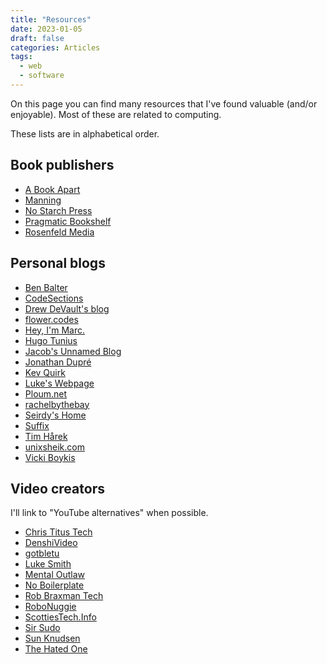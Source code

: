 ```yaml
---
title: "Resources"
date: 2023-01-05
draft: false
categories: Articles
tags:
  - web
  - software
---
```


On this page you can find many resources that I've found valuable (and/or
enjoyable).
Most of these are related to computing.

These lists are in alphabetical order.

## Book publishers

- [A Book Apart](https://abookapart.com/)
- [Manning](https://www.manning.com/)
- [No Starch Press](https://nostarch.com/)
- [Pragmatic Bookshelf](https://pragprog.com/)
- [Rosenfeld Media](https://rosenfeldmedia.com/)

## Personal blogs

- [Ben Balter](https://ben.balter.com/)
- [CodeSections](https://www.codesections.com/)
- [Drew DeVault's blog](https://drewdevault.com/)
- [flower.codes](https://flower.codes/)
- [Hey, I'm Marc.](https://atthis.link/)
- [Hugo Tunius](https://hugotunius.se/)
- [Jacob's Unnamed Blog](https://jacobwsmith.xyz/)
- [Jonathan Dupré](https://jonathandupre.com/)
- [Kev Quirk](https://kevquirk.com/)
- [Luke's Webpage](https://lukesmith.xyz/)
- [Ploum.net](https://ploum.net/)
- [rachelbythebay](https://rachelbythebay.com/)
- [Seirdy's Home](https://seirdy.one/)
- [Suffix](https://www.suffix.be/blog/)
- [Tim Hårek](https://timharek.no/)
- [unixsheik.com](https://unixsheikh.com/)
- [Vicki Boykis](https://vickiboykis.com/)

## Video creators

I'll link to "YouTube alternatives" when possible.

- [Chris Titus Tech](https://yewtu.be/channel/UCg6gPGh8HU2U01vaFCAsvmQ)
- [DenshiVideo](https://odysee.com/@DenshiVideo:f)
- [gotbletu](https://yewtu.be/channel/UCkf4VIqu3Acnfzuk3kRIFwA)
- [Luke Smith](https://videos.lukesmith.xyz/)
- [Mental Outlaw](https://odysee.com/@AlphaNerd:8)
- [No Boilerplate](https://yewtu.be/channel/UCUMwY9iS8oMyWDYIe6_RmoA)
- [Rob Braxman Tech](https://rumble.com/c/robbraxman)
- [RoboNuggie](https://yewtu.be/channel/UCxwcmRAmBRzZMNS37dCgmHA)
- [ScottiesTech.Info](https://yewtu.be/channel/UCwwVQFDR6cVQE1cybJHrvoQ)
- [Sir Sudo](https://odysee.com/@sirsudo:8)
- [Sun Knudsen](https://yewtu.be/channel/UCkHN7h7CFeYL6Y1N5JcEZug)
- [The Hated One](https://yewtu.be/channel/UCjr2bPAyPV7t35MvcgT3W8Q)
